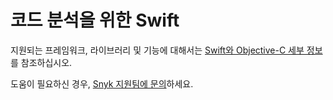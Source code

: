 # 코드 분석을 위한 Swift

지원되는 프레임워크, 라이브러리 및 기능에 대해서는 [Swift와 Objective-C 세부 정보](./)를 참조하십시오.

도움이 필요하신 경우, [Snyk 지원팀에 문의](https://support.snyk.io)하세요.